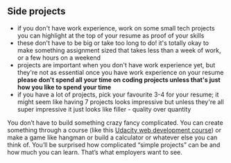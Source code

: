 ## Side projects

- if you don't have work experience, work on some small tech projects you can highlight at the top of your resume as proof of your skills
- these don't have to be big or take too long to do! it's totally okay to make something assignment sized that takes less than a week of work, or a few hours on a weekend
- projects are important when you don't have work experience yet, but they're not as essential once you have work experience on your resume **please don't spend all your time on coding projects unless that's just how you like to spend your time**
- if you have a lot of projects, pick your favourite 3-4 for your resume; it might seem like having 7 projects looks impressive but unless they're all super impressive it just looks like filler - quality over quantity


You don’t have to build something crazy fancy complicated. You can create something through a course (like this [Udacity web development course](https://www.udacity.com/course/web-development--cs253)) or make a game like hangman or build a calculator or whatever else you can think of. You’ll be surprised how complicated “simple projects” can be and how much you can learn. That’s what employers want to see.
